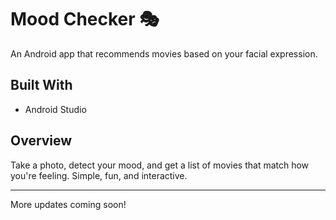# Mood Checker 🎭

An Android app that recommends movies based on your facial expression.

## Built With
- Android Studio

## Overview
Take a photo, detect your mood, and get a list of movies that match how you're feeling. Simple, fun, and interactive.

---

More updates coming soon!
